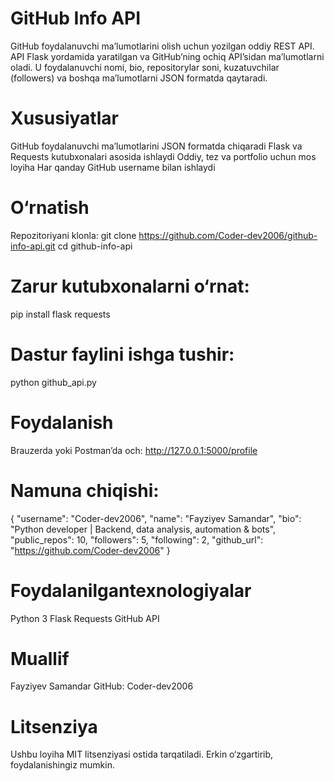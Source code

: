 #  GitHub Info API
GitHub foydalanuvchi ma’lumotlarini olish uchun yozilgan oddiy REST API.
API Flask yordamida yaratilgan va GitHub’ning ochiq API’sidan ma’lumotlarni oladi.
U foydalanuvchi nomi, bio, repositorylar soni, kuzatuvchilar (followers) va boshqa ma’lumotlarni JSON formatda qaytaradi.

#  Xususiyatlar
GitHub foydalanuvchi ma’lumotlarini JSON formatda chiqaradi
Flask va Requests kutubxonalari asosida ishlaydi
Oddiy, tez va portfolio uchun mos loyiha
Har qanday GitHub username bilan ishlaydi

#  O‘rnatish
Repozitoriyani klonla:
git clone https://github.com/Coder-dev2006/github-info-api.git
cd github-info-api

# Zarur kutubxonalarni o‘rnat:
pip install flask requests

# Dastur faylini ishga tushir:
python github_api.py

#  Foydalanish
Brauzerda yoki Postman’da och:
http://127.0.0.1:5000/profile

# Namuna chiqishi:
{
  "username": "Coder-dev2006",
  "name": "Fayziyev Samandar",
  "bio": "Python developer | Backend, data analysis, automation & bots",
  "public_repos": 10,
  "followers": 5,
  "following": 2,
  "github_url": "https://github.com/Coder-dev2006"
}

#  Foydalanilgantexnologiyalar
 Python 3
 Flask
 Requests
 GitHub API

#  Muallif
Fayziyev Samandar
 GitHub: Coder-dev2006
#  Litsenziya
Ushbu loyiha MIT litsenziyasi ostida tarqatiladi.
Erkin o‘zgartirib, foydalanishingiz mumkin.
